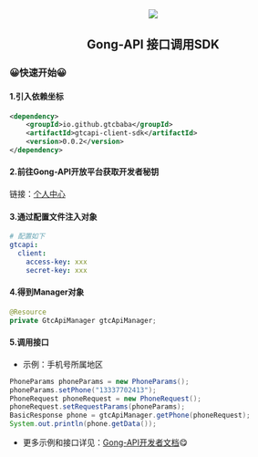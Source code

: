 <div align=center>
  <img src="http://101.34.252.118:9000/img/gif/jisoo.gif" loop="true"/>
</div>

<h2 align="center">Gong-API 接口调用SDK</h2>

### 😀快速开始😀
#### 1.引入依赖坐标
```xml
<dependency>
    <groupId>io.github.gtcbaba</groupId>
    <artifactId>gtcapi-client-sdk</artifactId>
    <version>0.0.2</version>
</dependency>
```
#### 2.前往Gong-API开放平台获取开发者秘钥
链接：<a target="_blank" href="http://101.34.252.118/account/center">个人中心</a>
#### 3.通过配置文件注入对象
```yml
# 配置如下
gtcapi:
  client:
    access-key: xxx
    secret-key: xxx
```
#### 4.得到Manager对象
```java
@Resource
private GtcApiManager gtcApiManager;
```
#### 5.调用接口
- 示例：手机号所属地区
```java
PhoneParams phoneParams = new PhoneParams();
phoneParams.setPhone("13337702413");
PhoneRequest phoneRequest = new PhoneRequest();
phoneRequest.setRequestParams(phoneParams);
BasicResponse phone = gtcApiManager.getPhone(phoneRequest);
System.out.println(phone.getData());
```

- 更多示例和接口详见：<a target="_blank" href="http://101.34.252.118:9000/">Gong-API开发者文档</a>😋

